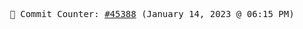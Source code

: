 <p align="center">
    <samp>
        📮 Commit Counter: <a href="https://github.com/Javascript-void0/Javascript-void0/commits/main">#45388</a> (January 14, 2023 @ 06:15 PM)
    </samp>
</p>
